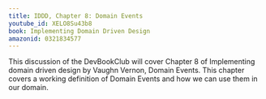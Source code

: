 ```yaml
---
title: IDDD, Chapter 8: Domain Events
youtube_id: XELO8Su43b8
book: Implementing Domain Driven Design
amazonid: 0321834577
---
```

This discussion of the DevBookClub will cover Chapter 8 of Implementing domain driven design by Vaughn Vernon, Domain Events. This chapter covers a working definition of Domain Events and how we can use them in our domain.
